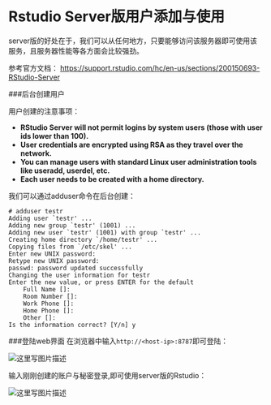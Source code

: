 # Rstudio Server版用户添加与使用

server版的好处在于，我们可以从任何地方，只要能够访问该服务器即可使用该服务，且服务器性能等各方面会比较强劲。

参考官方文档：
https://support.rstudio.com/hc/en-us/sections/200150693-RStudio-Server

###后台创建用户

用户创建的注意事项：

- **RStudio Server will not permit logins by system users (those with user ids lower than 100).**
- **User credentials are encrypted using RSA as they travel over the network.**
- **You can manage users with standard Linux user administration tools like useradd, userdel, etc.**
- **Each user needs to be created with a home directory.**

我们可以通过adduser命令在后台创建：
```
# adduser testr
Adding user `testr' ...
Adding new group `testr' (1001) ...
Adding new user `testr' (1001) with group `testr' ...
Creating home directory `/home/testr' ...
Copying files from `/etc/skel' ...
Enter new UNIX password: 
Retype new UNIX password: 
passwd: password updated successfully
Changing the user information for testr
Enter the new value, or press ENTER for the default
	Full Name []: 
	Room Number []: 
	Work Phone []: 
	Home Phone []: 
	Other []: 
Is the information correct? [Y/n] y
```

###登陆web界面
在浏览器中输入`http://<host-ip>:8787`即可登陆：

![这里写图片描述](https://camo.githubusercontent.com/ff4150738c86fe5000821afdc3091951b68331db/687474703a2f2f696d672e626c6f672e6373646e2e6e65742f3230313530343134313034353433373732)


输入刚刚创建的账户与秘密登录,即可使用server版的Rstudio：

![这里写图片描述](https://camo.githubusercontent.com/57a6c25e3d028051e16b325c9620efe11e5e54d8/687474703a2f2f696d672e626c6f672e6373646e2e6e65742f3230313530343134313034393037323038)


